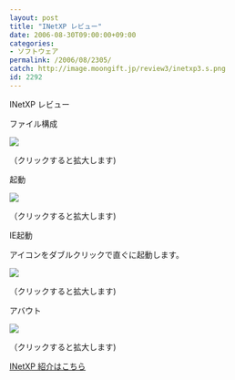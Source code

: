 ```yaml
---
layout: post
title: "INetXP レビュー"
date: 2006-08-30T09:00:00+09:00
categories:
- ソフトウェア
permalink: /2006/08/2305/
catch: http://image.moongift.jp/review3/inetxp3.s.png
id: 2292
---
```

INetXP レビュー  
<!--more-->

ファイル構成

  

[![](http://image.moongift.jp/review3/inetxp1.s.png)](http://image.moongift.jp/review3/inetxp1.png)  
  
（クリックすると拡大します)

  

起動

  

[![](http://image.moongift.jp/review3/inetxp2.s.png)](http://image.moongift.jp/review3/inetxp2.png)  
  
（クリックすると拡大します)

  

IE起動

  

アイコンをダブルクリックで直ぐに起動します。

  

[![](http://image.moongift.jp/review3/inetxp3.s.png)](http://image.moongift.jp/review3/inetxp3.png)  
  
（クリックすると拡大します)

  

アバウト

  

[![](http://image.moongift.jp/review3/inetxp4.s.png)](http://image.moongift.jp/review3/inetxp4.png)  
  
（クリックすると拡大します)

  

[INetXP 紹介はこちら](http://fw.moongift.jp/intro/i-2298.html)

